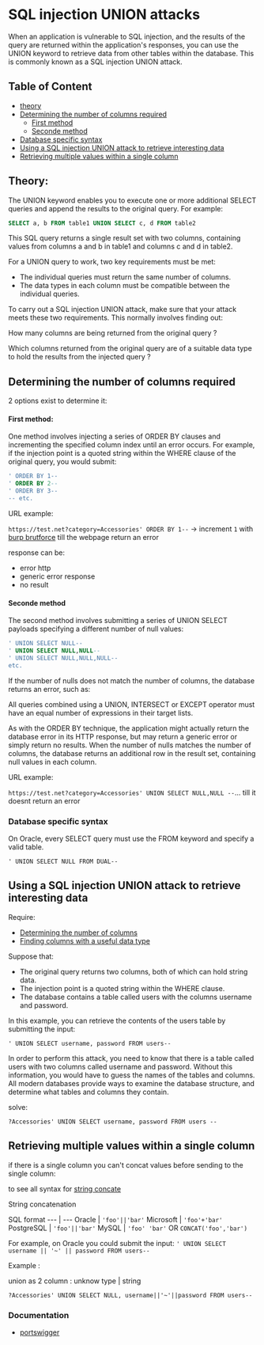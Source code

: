 # SQL injection UNION attacks

When an application is vulnerable to SQL injection, and the results of the query are returned within the application's responses, you can use the UNION keyword to retrieve data from other tables within the database. This is commonly known as a SQL injection UNION attack.

## Table of Content

- [theory](#theory)
- [Determining the number of columns required](#determining-the-number-of-columns-required)
    - [First method](#first-method)
    - [Seconde method](#seconde-method)
- [Database specific syntax](#database-specific-syntax)
- [Using a SQL injection UNION attack to retrieve interesting data](#using-a-sql-injection-union-attack-to-retrieve-interesting-data)
- [Retrieving multiple values within a single column](#retrieving-multiple-values-within-a-single-column)

## Theory:

The UNION keyword enables you to execute one or more additional SELECT queries and append the results to the original query. For example:

```sql
SELECT a, b FROM table1 UNION SELECT c, d FROM table2
```

This SQL query returns a single result set with two columns, containing values from columns a and b in table1 and columns c and d in table2.

For a UNION query to work, two key requirements must be met:

- The individual queries must return the same number of columns.
- The data types in each column must be compatible between the individual queries.

To carry out a SQL injection UNION attack, make sure that your attack meets these two requirements. This normally involves finding out:

How many columns are being returned from the original query ?

Which columns returned from the original query are of a suitable data type to hold the results from the injected query ?

## Determining the number of columns required

2 options exist to determine it:

#### First method:

One method involves injecting a series of ORDER BY clauses and incrementing the specified column index until an error occurs. For example, if the injection point is a quoted string within the WHERE clause of the original query, you would submit:

```sql
' ORDER BY 1--
' ORDER BY 2--
' ORDER BY 3--
-- etc.
```

URL example:

`https://test.net?category=Accessories' ORDER BY 1--` -> increment `1` with [burp brutforce](/tools/burpsuite/brutforce.md) till the webpage return an error

response can be:

- error http
- generic error response
- no result 

#### Seconde method

The second method involves submitting a series of UNION SELECT payloads specifying a different number of null values:

```sql
' UNION SELECT NULL--
' UNION SELECT NULL,NULL--
' UNION SELECT NULL,NULL,NULL--
etc.
```

If the number of nulls does not match the number of columns, the database returns an error, such as:

All queries combined using a UNION, INTERSECT or EXCEPT operator must have an equal number of expressions in their target lists.

As with the ORDER BY technique, the application might actually return the database error in its HTTP response, but may return a generic error or simply return no results. When the number of nulls matches the number of columns, the database returns an additional row in the result set, containing null values in each column. 

URL example:

`https://test.net?category=Accessories' UNION SELECT NULL,NULL --`... till it doesnt return an error

### Database specific syntax

On Oracle, every SELECT query must use the FROM keyword and specify a valid table.

`' UNION SELECT NULL FROM DUAL--`

## Using a SQL injection UNION attack to retrieve interesting data

Require: 

- [Determining the number of columns](#determining-the-number-of-columns-required)
- [Finding columns with a useful data type](#finding-columns-with-a-useful-data-type)

Suppose that:

- The original query returns two columns, both of which can hold string data.
- The injection point is a quoted string within the WHERE clause.
- The database contains a table called users with the columns username and password.

In this example, you can retrieve the contents of the users table by submitting the input:

`' UNION SELECT username, password FROM users--`

In order to perform this attack, you need to know that there is a table called users with two columns called username and password. Without this information, you would have to guess the names of the tables and columns. All modern databases provide ways to examine the database structure, and determine what tables and columns they contain.

solve:

`?Accessories' UNION SELECT username, password FROM users --`

## Retrieving multiple values within a single column

if there is a single column you can't concat values before sending to the single column: 

to see all syntax for [string concate](/)

String concatenation

SQL format
--- | ---
Oracle | `'foo'||'bar'`
Microsoft | `'foo'+'bar'`
PostgreSQL | `'foo'||'bar'`
MySQL | `'foo' 'bar'` OR `CONCAT('foo','bar')`

For example, on Oracle you could submit the input:
`' UNION SELECT username || '~' || password FROM users--`

Example :

union as 2 column : unknow type | string

`?Accessories' UNION SELECT NULL, username||'~'||password FROM users--`

### Documentation

- [portswigger](https://portswigger.net/web-security/learning-paths/sql-injection/sql-injection-using-a-sql-injection-union-attack-to-retrieve-interesting-data/sql-injection/union-attacks)